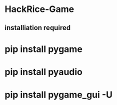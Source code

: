 # HackRice-Game

## installiation required

# pip install pygame

# pip install pyaudio

# pip install pygame_gui -U
